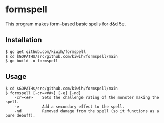 # formspell

This program makes form-based basic spells for d&d 5e.

## Installation

```
$ go get github.com/kiwih/formspell
$ cd $GOPATH$/src/github.com/kiwih/formspell/main
$ go build -o formspell
```

## Usage
```
$ cd $GOPATH$/src/github.com/kiwih/formspell/main
$ formspell [-cr=<##>] [-e] [-nd]
    -cr=<##>    Sets the challenge rating of the monster making the spell.
    -e          Add a secondary effect to the spell.
    -nd         Removed damage from the spell (so it functions as a pure debuff).
```
